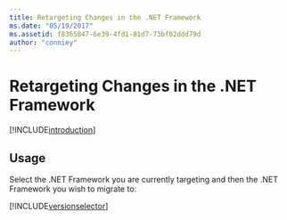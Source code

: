 ```yaml
---
title: Retargeting Changes in the .NET Framework
ms.date: "05/19/2017"
ms.assetid: f8365847-6e39-4fd1-81d7-73bf02ddd79d
author: "conniey"
---
```


# Retargeting Changes in the .NET Framework

[!INCLUDE[introduction](../../../../includes/migration-guide/retargeting/introduction.md)]
## Usage
Select the .NET Framework you are currently targeting and then the .NET Framework you wish to migrate to:

[!INCLUDE[versionselector](../../../../includes/migration-guide/retargeting/versionselector.md)]
